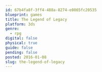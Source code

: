 ```yaml
---
id: 67b4fa8f-3ff4-488a-8274-e0865fc20535
blueprint: games
title: The Legend of Legacy
platform: 3ds
genre:
  - rpg
digital: false
physical: true
guide: false
pending: false
posted: 2016-01-08
slug: the-legend-of-legacy
---
```

